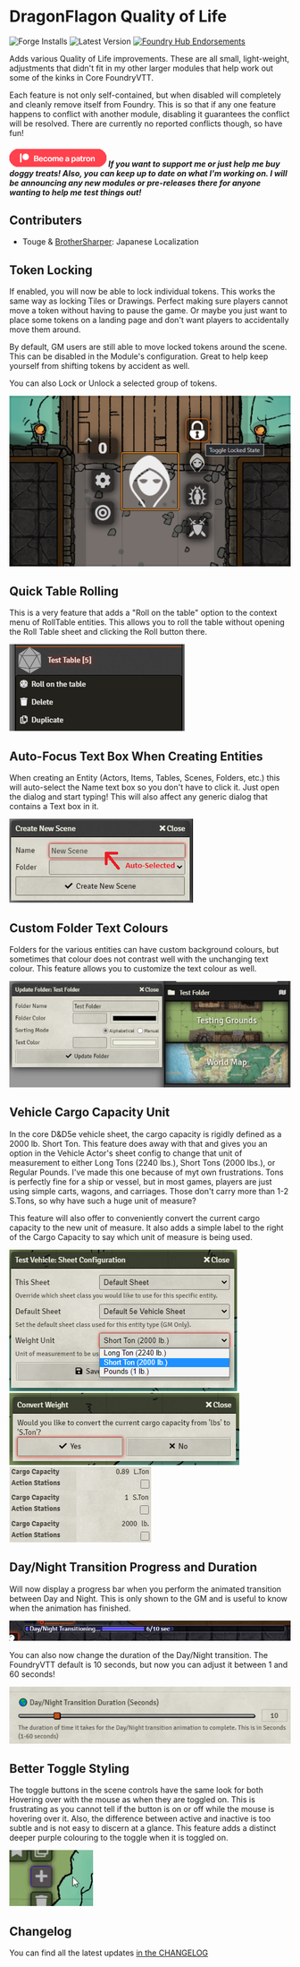 # DragonFlagon Quality of Life
![Forge Installs](https://img.shields.io/badge/dynamic/json?color=red&label=Forge%20Installs&query=package.installs&suffix=%25&url=https%3A%2F%2Fforge-vtt.com%2Fapi%2Fbazaar%2Fpackage%2Fdf-qol) ![Latest Version](https://img.shields.io/badge/dynamic/json?label=Latest%20Release&prefix=v&query=package.versions%5B0%5D&url=https%3A%2F%2Fforge-vtt.com%2Fapi%2Fbazaar%2Fpackage%2Fdf-qol) [![Foundry Hub Endorsements](https://img.shields.io/endpoint?logoColor=white&url=https%3A%2F%2Fwww.foundryvtt-hub.com%2Fwp-json%2Fhubapi%2Fv1%2Fpackage%2Fdf-qol%2Fshield%2Fendorsements)](https://www.foundryvtt-hub.com/package/df-qol/)

Adds various Quality of Life improvements. These are all small, light-weight, adjustments that didn't fit in my other larger modules that help work out some of the kinks in Core FoundryVTT.

Each feature is not only self-contained, but when disabled will completely and cleanly remove itself from Foundry. This is so that if any one feature happens to conflict with another module, disabling it guarantees the conflict will be resolved. There are currently no reported conflicts though, so have fun!

##### [![become a patron](../.assets/patreon-image.png)](https://www.patreon.com/bePatron?u=46113583) If you want to support me or just help me buy doggy treats! Also, you can keep up to date on what I'm working on. I will be announcing any new modules or pre-releases there for anyone wanting to help me test things out!

## Contributers

- Touge & [BrotherSharper](https://github.com/BrotherSharper): Japanese Localization

## Token Locking

If enabled, you will now be able to lock individual tokens. This works the same way as locking Tiles or Drawings. Perfect making sure players cannot move a token without having to pause the game. Or maybe you just want to place some tokens on a landing page and don't want players to accidentally move them around.

By default, GM users are still able to move locked tokens around the scene. This can be disabled in the Module's configuration. Great to help keep yourself from shifting tokens by accident as well.

 You can also Lock or Unlock a selected group of tokens.

![Token Lock](../.assets/df-qol/df-qol-token-lock.png)

## Quick Table Rolling

This is a very feature that adds a "Roll on the table" option to the context menu of RollTable entities. This allows you to roll the table without opening the Roll Table sheet and clicking the Roll button there.

![Quick Roll Option](../.assets/df-qol/df-qol-roll-table.png)

## Auto-Focus Text Box When Creating Entities

When creating an Entity (Actors, Items, Tables, Scenes, Folders, etc.) this will auto-select the Name text box so you don't have to click it. Just open the dialog and start typing! This will also affect any generic dialog that contains a Text box in it.

![Auto-Focus Text Box](../.assets/df-qol/df-qol-auto-select.png)

## Custom Folder Text Colours

Folders for the various entities can have custom background colours, but sometimes that colour does not contrast well with the unchanging text colour. This feature allows you to customize the text colour as well.

![Folder Config](../.assets/df-qol/df-qol-folder-config.png)

## Vehicle Cargo Capacity Unit

In the core D&D5e vehicle sheet, the cargo capacity is rigidly defined as a 2000 lb. Short Ton. This feature does away with that and gives you an option in the Vehicle Actor's sheet config to change that unit of measurement to either Long Tons (2240 lbs.), Short Tons (2000 lbs.), or Regular Pounds. I've made this one because of myt own frustrations. Tons is perfectly fine for a ship or vessel, but in most games, players are just using simple carts, wagons, and carriages. Those don't carry more than 1-2 S.Tons, so why have such a huge unit of measure?

This feature will also offer to conveniently convert the current cargo capacity to the new unit of measure. It also adds a simple label to the right of the Cargo Capacity to say which unit of measure is being used.

![Configure Unit for Weight](../.assets/df-qol/df-qol-vehicle-unit-config.png)
![Convert to new Unit](../.assets/df-qol/df-qol-vehicle-unit-convert.png)
![Unit Labels on the Sheet](../.assets/df-qol/df-qol-vehicle-unit-labels.png)

## Day/Night Transition Progress and Duration

Will now display a progress bar when you perform the animated transition between Day and Night. This is only shown to the GM and is useful to know when the animation has finished.

![Day/Night Progress Bar](../.assets/df-qol/df-qol-day-night-progress.png)

You can also now change the duration of the Day/Night transition. The FoundryVTT default is 10 seconds, but now you can adjust it between 1 and 60 seconds!

![Day/Night Duration](../.assets/df-qol/df-qol-day-night-duration.png)


## Better Toggle Styling

The toggle buttons in the scene controls have the same look for both Hovering over with the mouse as when they are toggled on. This is frustrating as you cannot tell if the button is on or off while the mouse is hovering over it. Also, the difference between active and inactive is too subtle and is not easy to discern at a glance. This feature adds a distinct deeper purple colouring to the toggle when it is toggled on.

![Folder Config](../.assets/df-qol/df-qol-better-toggle.gif)

## Changelog

You can find all the latest updates [in the CHANGELOG](./CHANGELOG.md)

